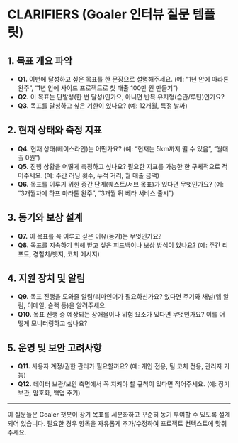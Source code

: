 # CLARIFIERS (Goaler 인터뷰 질문 템플릿)

## 1. 목표 개요 파악
- **Q1.** 이번에 달성하고 싶은 목표를 한 문장으로 설명해주세요. (예: “1년 안에 마라톤 완주”, “1년 안에 사이드 프로젝트로 첫 매출 100만 원 만들기”)
- **Q2.** 이 목표는 단발성(한 번 달성)인가요, 아니면 반복 유지형(습관/루틴)인가요?
- **Q3.** 목표를 달성하고 싶은 기한이 있나요? (예: 12개월, 특정 날짜)

## 2. 현재 상태와 측정 지표
- **Q4.** 현재 상태(베이스라인)는 어떤가요? (예: “현재는 5km까지 뛸 수 있음”, “월매출 0원”)
- **Q5.** 진행 상황을 어떻게 측정하고 싶나요? 필요한 지표를 가능한 한 구체적으로 적어주세요. (예: 주간 러닝 횟수, 누적 거리, 월 매출 금액)
- **Q6.** 목표를 이루기 위한 중간 단계(퀘스트/서브 목표)가 있다면 무엇인가요? (예: “3개월차에 하프 마라톤 완주”, “3개월 뒤 베타 서비스 출시”)

## 3. 동기와 보상 설계
- **Q7.** 이 목표를 꼭 이루고 싶은 이유(동기)는 무엇인가요?
- **Q8.** 목표를 지속하기 위해 받고 싶은 피드백이나 보상 방식이 있나요? (예: 주간 리포트, 경험치/뱃지, 코치 메시지)

## 4. 지원 장치 및 알림
- **Q9.** 목표 진행을 도와줄 알림/리마인더가 필요하신가요? 있다면 주기와 채널(앱 알림, 이메일, 슬랙 등)을 알려주세요.
- **Q10.** 목표 진행 중 예상되는 장애물이나 위험 요소가 있다면 무엇인가요? 이를 어떻게 모니터링하고 싶나요?

## 5. 운영 및 보안 고려사항
- **Q11.** 사용자 계정/권한 관리가 필요할까요? (예: 개인 전용, 팀 코치 전용, 관리자 기능)
- **Q12.** 데이터 보관/보안 측면에서 꼭 지켜야 할 규칙이 있다면 적어주세요. (예: 장기 보관, 암호화, 백업 주기)

---
이 질문들은 Goaler 챗봇이 장기 목표를 세분화하고 꾸준히 동기 부여할 수 있도록 설계되어 있습니다. 필요한 경우 항목을 자유롭게 추가/수정하여 프로젝트 컨텍스트에 맞춰 주세요.
